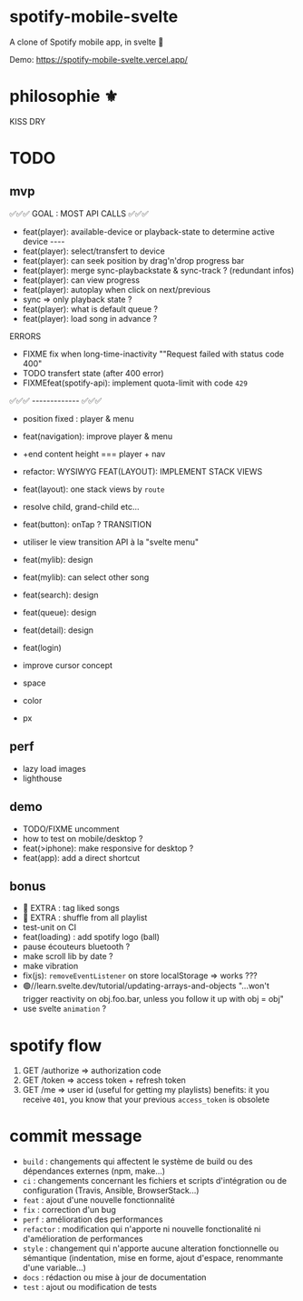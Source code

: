# spotify-mobile-svelte

A clone of Spotify mobile app, in svelte 🚀

Demo: https://spotify-mobile-svelte.vercel.app/

# philosophie ⚜️

KISS
DRY

# TODO

## mvp

✅✅✅ GOAL : MOST API CALLS ✅✅✅

- feat(player): available-device or playback-state to determine active device
  ---- <!-- FIXME isMyDeviceActive -->
- feat(player): select/transfert to device
- feat(player): can seek position by drag'n'drop progress bar
- feat(player): merge sync-playbackstate & sync-track ? (redundant infos)
- feat(player): can view progress
- feat(player): autoplay when click on next/previous
- sync => only playback state ?
- feat(player): what is default queue ?
- feat(player): load song in advance ?

ERRORS

- FIXME fix when long-time-inactivity ""Request failed with status code 400"
- TODO transfert state (after 400 error)
- FIXMEfeat(spotify-api): implement quota-limit with code `429`

✅✅✅ ------------- ✅✅✅

- position fixed : player & menu
- feat(navigation): improve player & menu
- +end content height === player + nav
- refactor: WYSIWYG
  FEAT(LAYOUT): IMPLEMENT STACK VIEWS
- feat(layout): one stack views by `route`
- resolve child, grand-child etc...
- feat(button): onTap ?
  TRANSITION
- utiliser le view transition API à la "svelte menu"

- feat(mylib): design
- feat(mylib): can select other song
- feat(search): design
- feat(queue): design
- feat(detail): design
- feat(login)

- improve cursor concept

- space
- color
- px

## perf

- lazy load images
- lighthouse

## demo

- TODO/FIXME uncomment
- how to test on mobile/desktop ?
- feat(>iphone): make responsive for desktop ?
- feat(app): add a direct shortcut

## bonus

- 🚀 EXTRA : tag liked songs
- 🚀 EXTRA : shuffle from all playlist
- test-unit on CI
- feat(loading) : add spotify logo (ball)
- pause écouteurs bluetooth ?
- make scroll lib by date ?
- make vibration
- fix(js): `removeEventListener` on store localStorage => works ???
- 🟢//learn.svelte.dev/tutorial/updating-arrays-and-objects
  "...won't trigger reactivity on obj.foo.bar, unless you follow it up with obj = obj"
- use svelte `animation` ?

# spotify flow

1. GET /authorize => authorization code
2. GET /token => access token + refresh token
3. GET /me => user id (useful for getting my playlists)
   benefits: it you receive `401`, you know that your previous `access_token` is obsolete

# commit message

- `build` : changements qui affectent le système de build ou des dépendances externes (npm, make...)
- `ci` : changements concernant les fichiers et scripts d'intégration ou de configuration (Travis, Ansible, BrowserStack...)
- `feat` : ajout d'une nouvelle fonctionnalité
- `fix` : correction d'un bug
- `perf` : amélioration des performances
- `refactor` : modification qui n'apporte ni nouvelle fonctionalité ni d'amélioration de performances
- `style` : changement qui n'apporte aucune alteration fonctionnelle ou sémantique (indentation, mise en forme, ajout d'espace, renommante d'une variable...)
- `docs` : rédaction ou mise à jour de documentation
- `test` : ajout ou modification de tests
